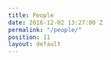 ```yaml
---
title: People
date: 2016-12-02 13:27:00 Z
permalink: "/people/"
position: 11
layout: default
---
```


